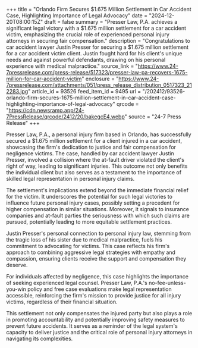 +++
title = "Orlando Firm Secures $1.675 Million Settlement in Car Accident Case, Highlighting Importance of Legal Advocacy"
date = "2024-12-20T08:00:15Z"
draft = false
summary = "Presser Law, P.A. achieves a significant legal victory with a $1.675 million settlement for a car accident victim, emphasizing the crucial role of experienced personal injury attorneys in securing fair compensation."
description = "Congratulations to car accident lawyer Justin Presser for securing a $1.675 million settlement for a car accident victim client. Justin fought hard for his client's unique needs and against powerful defendants, drawing on his personal experience with medical malpractice."
source_link = "https://www.24-7pressrelease.com/press-release/517323/presser-law-pa-recovers-1675-million-for-car-accident-victim"
enclosure = "https://www.24-7pressrelease.com/attachments/051/press_release_distribution_0517323_212283.jpg"
article_id = 93526
feed_item_id = 9495
url = "/202412/93526-orlando-firm-secures-1675-million-settlement-in-car-accident-case-highlighting-importance-of-legal-advocacy"
qrcode = "https://cdn.newsramp.app/24-7PressRelease/qrcode/2412/20/bakegcE4.webp"
source = "24-7 Press Release"
+++

<p>Presser Law, P.A., a personal injury firm based in Orlando, has successfully secured a $1.675 million settlement for a client injured in a car accident, showcasing the firm's dedication to justice and fair compensation for negligence victims. The case, handled by car accident lawyer Justin Presser, involved a collision where the at-fault driver violated the client's right of way, leading to significant injuries. This outcome not only benefits the individual client but also serves as a testament to the importance of skilled legal representation in personal injury claims.</p><p>The settlement's implications extend beyond the immediate financial relief for the victim. It underscores the potential for such legal victories to influence future personal injury cases, possibly setting a precedent for higher compensation in similar situations. Moreover, it signals to insurance companies and at-fault parties the seriousness with which such claims are pursued, potentially leading to more equitable settlement practices.</p><p>Justin Presser's personal connection to personal injury law, stemming from the tragic loss of his sister due to medical malpractice, fuels his commitment to advocating for victims. This case reflects his firm's approach to combining aggressive legal strategies with empathy and compassion, ensuring clients receive the support and compensation they deserve.</p><p>For individuals affected by negligence, this case highlights the importance of seeking experienced legal counsel. Presser Law, P.A.'s no-fee-unless-you-win policy and free case evaluations make legal representation accessible, reinforcing the firm's mission to provide justice for all injury victims, regardless of their financial situation.</p><p>This settlement not only compensates the injured party but also plays a role in promoting accountability and potentially improving safety measures to prevent future accidents. It serves as a reminder of the legal system's capacity to deliver justice and the critical role of personal injury attorneys in navigating its complexities.</p>